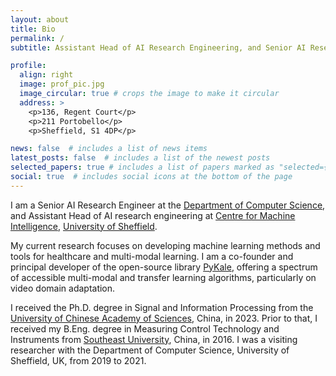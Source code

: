 ```yaml
---
layout: about
title: Bio
permalink: /
subtitle: Assistant Head of AI Research Engineering, and Senior AI Research Engineer, @<a href='https://www.sheffield.ac.uk'>The University of Sheffield</a>.

profile:
  align: right
  image: prof_pic.jpg
  image_circular: true # crops the image to make it circular
  address: >
    <p>136, Regent Court</p>
    <p>211 Portobello</p>
    <p>Sheffield, S1 4DP</p>

news: false  # includes a list of news items
latest_posts: false  # includes a list of the newest posts
selected_papers: true # includes a list of papers marked as "selected={true}"
social: true  # includes social icons at the bottom of the page
---
```


I am a Senior AI Research Engineer at the [Department of Computer Science](https://www.sheffield.ac.uk/dcs/), and Assistant Head of AI research engineering at [Centre for Machine Intelligence](https://www.sheffield.ac.uk/machine-intelligence), [University of Sheffield](https://www.sheffield.ac.uk/).

My current research focuses on developing machine learning methods and tools for healthcare and multi-modal learning. I am a co-founder and principal developer of the open-source library [PyKale](https://github.com/pykale/pykale), offering a spectrum of accessible multi-modal and transfer learning algorithms, particularly on video domain adaptation.

I received the Ph.D. degree in Signal and Information Processing from the [University of Chinese Academy of Sciences](https://english.ucas.ac.cn/), China, in 2023. Prior to that, I received my B.Eng. degree in Measuring Control Technology and Instruments from [Southeast University](https://www.seu.edu.cn/english/), China, in 2016. I was a visiting researcher with the Department of Computer Science, University of Sheffield, UK, from 2019 to 2021.

<!-- Write your biography here. Tell the world about yourself. Link to your favorite [subreddit](http://reddit.com). You can put a picture in, too. The code is already in, just name your picture `prof_pic.jpg` and put it in the `img/` folder.

Put your address / P.O. box / other info right below your picture. You can also disable any of these elements by editing `profile` property of the YAML header of your `_pages/about.md`. Edit `_bibliography/papers.bib` and Jekyll will render your [publications page](/al-folio/publications/) automatically.

Link to your social media connections, too. This theme is set up to use [Font Awesome icons](http://fortawesome.github.io/Font-Awesome/) and [Academicons](https://jpswalsh.github.io/academicons/), like the ones below. Add your Facebook, Twitter, LinkedIn, Google Scholar, or just disable all of them. -->
